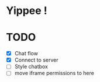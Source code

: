 # Yippee !

# TODO
- [x] Chat flow
- [x] Connect to server 
- [ ] Style chatbox
- [ ] move iframe permissions to here 
